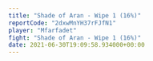 ```yaml
---
title: "Shade of Aran - Wipe 1 (16%)"
reportCode: "2dxwMnYH37rFJfN1"
player: "Mfarfadet"
fight: "Shade of Aran - Wipe 1 (16%)"
date: 2021-06-30T19:09:58.934000+00:00
---
```

